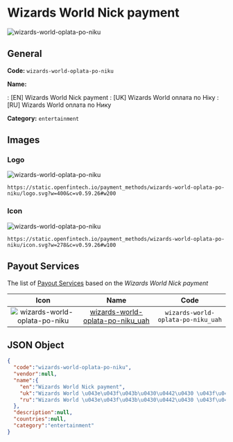
# Wizards World Nick payment 
![wizards-world-oplata-po-niku](https://static.openfintech.io/payment_methods/wizards-world-oplata-po-niku/logo.svg?w=400&c=v0.59.26#w200)  

## General 
**Code:** `wizards-world-oplata-po-niku` 
 
**Name:** 
 
:	[EN] Wizards World Nick payment 
:	[UK] Wizards World оплата по Ніку 
:	[RU] Wizards World оплата по Нику 
 
**Category:** `entertainment` 
 

## Images 

### Logo 
![wizards-world-oplata-po-niku](https://static.openfintech.io/payment_methods/wizards-world-oplata-po-niku/logo.svg?w=400&c=v0.59.26#w200)  

```
https://static.openfintech.io/payment_methods/wizards-world-oplata-po-niku/logo.svg?w=400&c=v0.59.26#w200
```  

### Icon 
![wizards-world-oplata-po-niku](https://static.openfintech.io/payment_methods/wizards-world-oplata-po-niku/icon.svg?w=278&c=v0.59.26#w100)  

```
https://static.openfintech.io/payment_methods/wizards-world-oplata-po-niku/icon.svg?w=278&c=v0.59.26#w100
```  

## Payout Services 
 
The list of [Payout Services](/payout-services/) based on the _Wizards World Nick payment_ 

|Icon|Name|Code| 
|:---:|:---:|:---:| 
|![wizards-world-oplata-po-niku](https://static.openfintech.io/payout_methods/wizards-world-oplata-po-niku/icon.png?w=278&c=v0.59.26#w40) |[wizards-world-oplata-po-niku_uah](/payout-services/wizards-world-oplata-po-niku_uah/)|`wizards-world-oplata-po-niku_uah`| 
 

## JSON Object 

```json
{
  "code":"wizards-world-oplata-po-niku",
  "vendor":null,
  "name":{
    "en":"Wizards World Nick payment",
    "uk":"Wizards World \u043e\u043f\u043b\u0430\u0442\u0430 \u043f\u043e \u041d\u0456\u043a\u0443",
    "ru":"Wizards World \u043e\u043f\u043b\u0430\u0442\u0430 \u043f\u043e \u041d\u0438\u043a\u0443"
  },
  "description":null,
  "countries":null,
  "category":"entertainment"
}
```  
